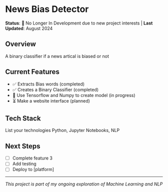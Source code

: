 # News Bias Detector

**Status**: 🚧 No Longer In Development due to new project interests | **Last Updated**: August 2024

## Overview
A binary classifier if a news artical is biased or not

## Current Features
- ✅ Extracts Bias words (completed)
- ✅ Creates a Binary Classifier (completed)
- 🚧 Use Tensorflow and Numpy to create model (in progress)
- ⏳ Make a website interface (planned)

## Tech Stack
List your technologies
Python, Jupyter Notebooks, NLP

## Next Steps
- [ ] Complete feature 3
- [ ] Add testing
- [ ] Deploy to [platform]

---
*This project is part of my ongoing exploration of Machine Learning and NLP*
